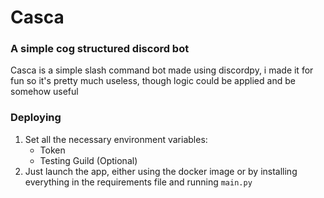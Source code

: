 # Casca
### A simple cog structured discord bot
Casca is a simple slash command bot made using discordpy, i made it for fun so it's pretty much useless, though logic could be applied and be somehow useful

### Deploying 
1. Set all the necessary environment variables:
    - Token
    - Testing Guild (Optional)
2. Just launch the app, either using the docker image or by installing everything in the requirements file and running ``main.py``
